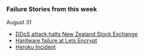 ### Failure Stories from this week

August 31

- [DDoS attack halts New Zealand Stock Exchange](https://www.stuff.co.nz/business/122562006/major-ddos-attack-causes-nzx-power-outage-trading-halt)
- [Hardware failure at Lets Encrypt](https://status.io/pages/incident/55957a99e800baa4470002da/5f45330250878c04bf3fb6eb)
- [Heroku Incident](https://status.heroku.com/incidents/2101)
